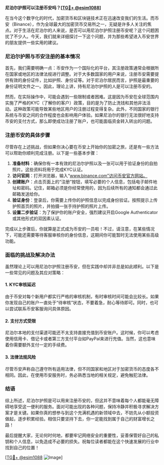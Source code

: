 **尼泊尔护照可以注册币安吗？[[TG💪+ @esim1088](https://t.me/s/esim1088)]**

在当今这个数字化的时代，加密货币和区块链技术正在迅速改变我们的生活。而币安（Binance），作为全球最大的加密货币交易所之一，无疑是许多人关注的焦点。对于生活在尼泊尔的人来说，是否可以用尼泊尔护照注册币安呢？这个问题困扰了不少人。今天，我们就来详细探讨一下这个问题，并为那些希望进入币安世界的朋友提供一些实用的建议。

### 尼泊尔护照与币安注册的基本情况

首先，我们需要明确一点：币安作为一个国际化的平台，其注册政策通常会根据所在国家或地区的法律法规进行调整。对于大多数国家的用户来说，注册币安需要提供有效的身份证件，比如护照、身份证等。对于尼泊尔居民而言，护照是最重要的身份证明文件之一。因此，理论上讲，持有尼泊尔护照的人是可以注册币安的。

然而，在实际操作中，可能会遇到一些限制或者困难。这是因为币安在全球范围内实施了严格的KYC（了解你的客户）政策，目的是为了防止洗钱和其他非法活动。这种政策可能导致某些地区用户的注册过程变得复杂。此外，不同国家的银行系统与币安之间的合作程度也会影响用户体验。如果尼泊尔的银行无法很好地支持币安的支付方式，那么即使成功注册了账户，也可能面临资金转入转出的问题。

### 注册币安的具体步骤

尽管存在上述挑战，但如果你决心要在币安上开始你的加密之旅，还是有一些方法可以帮助你顺利完成注册。以下是一些基本步骤：

1. **准备材料**：确保你有一本有效的尼泊尔护照以及一张可以用于验证身份的自拍照片。这些资料将用于完成KYC认证。
2. **访问官网**：打开浏览器，输入“www.binance.com”访问币安官方网站。
3. **创建账户**：点击页面上的“注册”按钮，填写必要的个人信息，包括电子邮件地址和密码。记住，邮箱必须是你经常使用的，因为后续所有的通知都会通过此邮箱发送给你。
4. **验证身份**：登录后，你需要上传你的护照信息以完成身份验证。按照提示上传护照首页的照片，并拍摄一张手持护照的照片上传。
5. **设置二步验证**：为了保护你的账户安全，强烈建议开启Google Authenticator或其他形式的双因素认证。

完成以上步骤后，你就算是正式成为币安的一员啦！不过，请注意，在某些情况下，可能还需要等待客服审核你的身份信息，这期间你可能暂时无法使用某些高级功能。

### 面临的挑战及解决办法

虽然理论上可以用尼泊尔护照注册币安，但在实践中却并非总是如此顺利。以下是一些常见的问题及其应对策略：

#### 1. KYC审核延迟
由于币安对每个新用户都实行严格的审核机制，有时审核时间可能会比较长。如果你发现自己的账户一直处于“待审核”状态，不要着急，耐心等待即可。同时，也可以尝试联系币安客服询问具体原因。

#### 2. 支付方式受限
尼泊尔本地的支付渠道可能还不太支持直接充值到币安账户。这时候，你可以考虑使用信用卡、借记卡或者第三方支付平台如PayPal来进行充值。当然，这也意味着你需要额外支付一定的手续费。

#### 3. 法律法规风险
尽管币安声称自己遵守所有适用法律，但不同国家和地区对于加密货币的态度各不相同。因此，在使用币安服务时，务必熟悉当地的相关规定，避免触犯法律。

### 结语

综上所述，尼泊尔护照是可以用来注册币安的，但这并不意味着每个人都能毫无障碍地享受这一便利的服务。面对可能出现的各种问题，保持冷静并积极寻求解决方案才是关键。如果你真的想参与到这个充满机遇的新领域中去，不妨先从小额投资做起，逐步积累经验。相信只要坚持下去，你一定能找到属于自己的财富增长之路！

最后提醒大家，无论何时何地，都要牢记网络安全的重要性，妥善保管好自己的私钥和个人信息，以免造成不必要的损失。祝每位读者都能在这个快速发展的行业中找到自己的位置！

[[TG💪+ @esim1088](https://t.me/s/esim1088) ![Image](https://i.postimg.cc/4NQfJmqS/Snipaste-2025-05-13-00-14-12.png)]